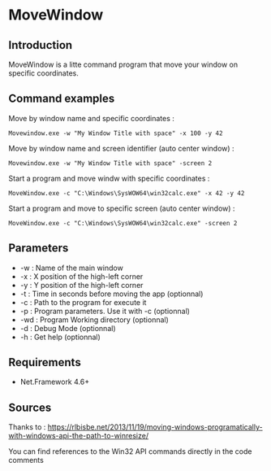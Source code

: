﻿# MoveWindow

## Introduction
MoveWindow is a litte command program that move your window on specific coordinates.

## Command examples 
Move by window name and specific coordinates :

`Movewindow.exe -w "My Window Title with space" -x 100 -y 42`

Move by window name and screen identifier (auto center window) :

`Movewindow.exe -w "My Window Title with space" -screen 2`

Start a program and move windw with specific coordinates :

`MoveWindow.exe -c "C:\Windows\SysWOW64\win32calc.exe" -x 42 -y 42`

Start a program and move to specific screen (auto center window) :

`MoveWindow.exe -c "C:\Windows\SysWOW64\win32calc.exe" -screen 2`


## Parameters
- -w : Name of the main window
- -x : X position of the high-left corner
- -y : Y position of the high-left corner
- -t : Time in seconds before moving the app (optionnal)
- -c : Path to the program for execute it
- -p : Program parameters. Use it with -c (optionnal)
- -wd : Program Working directory (optionnal)
- -d : Debug Mode (optionnal)
- -h : Get help (optionnal)


## Requirements
- Net.Framework 4.6+


## Sources
Thanks to :
https://rlbisbe.net/2013/11/19/moving-windows-programatically-with-windows-api-the-path-to-winresize/

You can find references to the Win32 API commands directly in the code comments
